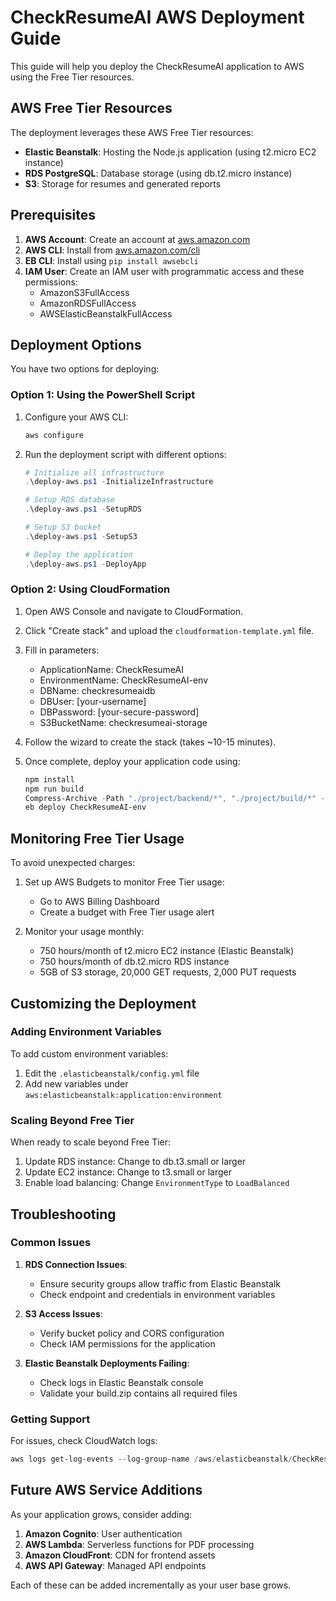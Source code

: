 # CheckResumeAI AWS Deployment Guide

This guide will help you deploy the CheckResumeAI application to AWS using the Free Tier resources.

## AWS Free Tier Resources

The deployment leverages these AWS Free Tier resources:

- **Elastic Beanstalk**: Hosting the Node.js application (using t2.micro EC2 instance)
- **RDS PostgreSQL**: Database storage (using db.t2.micro instance)
- **S3**: Storage for resumes and generated reports

## Prerequisites

1. **AWS Account**: Create an account at [aws.amazon.com](https://aws.amazon.com)
2. **AWS CLI**: Install from [aws.amazon.com/cli](https://aws.amazon.com/cli/)
3. **EB CLI**: Install using `pip install awsebcli`
4. **IAM User**: Create an IAM user with programmatic access and these permissions:
   - AmazonS3FullAccess
   - AmazonRDSFullAccess
   - AWSElasticBeanstalkFullAccess

## Deployment Options

You have two options for deploying:

### Option 1: Using the PowerShell Script

1. Configure your AWS CLI:
   ```powershell
   aws configure
   ```

2. Run the deployment script with different options:
   ```powershell
   # Initialize all infrastructure
   .\deploy-aws.ps1 -InitializeInfrastructure

   # Setup RDS database
   .\deploy-aws.ps1 -SetupRDS

   # Setup S3 bucket
   .\deploy-aws.ps1 -SetupS3

   # Deploy the application
   .\deploy-aws.ps1 -DeployApp
   ```

### Option 2: Using CloudFormation

1. Open AWS Console and navigate to CloudFormation.
2. Click "Create stack" and upload the `cloudformation-template.yml` file.
3. Fill in parameters:
   - ApplicationName: CheckResumeAI
   - EnvironmentName: CheckResumeAI-env
   - DBName: checkresumeaidb
   - DBUser: [your-username]
   - DBPassword: [your-secure-password]
   - S3BucketName: checkresumeai-storage

4. Follow the wizard to create the stack (takes ~10-15 minutes).
5. Once complete, deploy your application code using:
   ```powershell
   npm install
   npm run build
   Compress-Archive -Path "./project/backend/*", "./project/build/*" -DestinationPath "build.zip"
   eb deploy CheckResumeAI-env
   ```

## Monitoring Free Tier Usage

To avoid unexpected charges:

1. Set up AWS Budgets to monitor Free Tier usage:
   - Go to AWS Billing Dashboard
   - Create a budget with Free Tier usage alert

2. Monitor your usage monthly:
   - 750 hours/month of t2.micro EC2 instance (Elastic Beanstalk)
   - 750 hours/month of db.t2.micro RDS instance
   - 5GB of S3 storage, 20,000 GET requests, 2,000 PUT requests

## Customizing the Deployment

### Adding Environment Variables

To add custom environment variables:

1. Edit the `.elasticbeanstalk/config.yml` file
2. Add new variables under `aws:elasticbeanstalk:application:environment`

### Scaling Beyond Free Tier

When ready to scale beyond Free Tier:

1. Update RDS instance: Change to db.t3.small or larger
2. Update EC2 instance: Change to t3.small or larger
3. Enable load balancing: Change `EnvironmentType` to `LoadBalanced`

## Troubleshooting

### Common Issues

1. **RDS Connection Issues**:
   - Ensure security groups allow traffic from Elastic Beanstalk
   - Check endpoint and credentials in environment variables

2. **S3 Access Issues**:
   - Verify bucket policy and CORS configuration
   - Check IAM permissions for the application

3. **Elastic Beanstalk Deployments Failing**:
   - Check logs in Elastic Beanstalk console
   - Validate your build.zip contains all required files

### Getting Support

For issues, check CloudWatch logs:
```powershell
aws logs get-log-events --log-group-name /aws/elasticbeanstalk/CheckResumeAI-env/var/log/eb-activity.log
```

## Future AWS Service Additions

As your application grows, consider adding:

1. **Amazon Cognito**: User authentication
2. **AWS Lambda**: Serverless functions for PDF processing
3. **Amazon CloudFront**: CDN for frontend assets
4. **AWS API Gateway**: Managed API endpoints

Each of these can be added incrementally as your user base grows.
